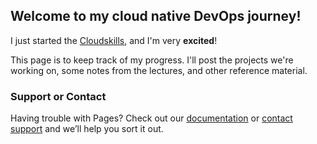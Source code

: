 ## Welcome to my cloud native DevOps journey!

I just started the [Cloudskills](https://cloudskills.io/), and I'm very **excited**!

This page is to keep track of my progress. I'll post the projects we're working on, some notes from the lectures, and other reference material. 


### Support or Contact

Having trouble with Pages? Check out our [documentation](https://docs.github.com/categories/github-pages-basics/) or [contact support](https://support.github.com/contact) and we’ll help you sort it out.
